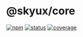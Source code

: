 # @skyux/core

[![npm](https://img.shields.io/npm/v/@skyux/core.svg)](https://www.npmjs.com/package/@skyux/core)
[![status](https://travis-ci.org/blackbaud/skyux-core.svg?branch=master)](https://travis-ci.org/blackbaud/skyux-core)
[![coverage](https://codecov.io/gh/blackbaud/skyux-core/branch/master/graphs/badge.svg?branch=master)](https://codecov.io/gh/blackbaud/skyux-core/branch/master)